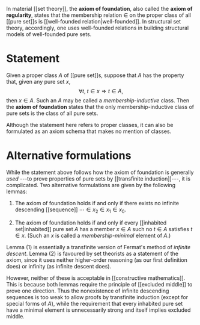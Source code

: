 In material [[set theory]], the __axiom of foundation__, also called the __axiom of regularity__, states that the membership relation $\in$ on the proper class of all [[pure set]]s is [[well-founded relation|well-founded]].  In structural set theory, accordingly, one uses well-founded relations in building structural models of well-founded pure sets.

# Statement #

Given a proper class $A$ of [[pure set]]s, suppose that $A$ has the property that, given any pure set $x$,
$$ \forall t,\; t \in x \Rightarrow t \in A ,$$
then $x \in A$.  Such an $A$ may be called a _membership-inductive_ class.  Then the __axiom of foundation__ states that the only membership-inductive class of pure sets is the class of all pure sets.

Although the statement here refers to proper classes, it can also be formulated as an axiom schema that makes no mention of classes.

# Alternative formulations #

While the statement above follows how the axiom of foundation is generally *used* ---to prove properties of pure sets by [[transfinite induction]]---, it is complicated.  Two alternative formulations are given by the following lemmas:

1. The axiom of foundation holds if and only if there exists no infinite descending [[sequence]] $\cdots \in x_2 \in x_1 \in x_0$.

1. The axiom of foundation holds if and only if every [[inhabited set|inhabited]] pure set $A$ has a member $x \in A$ such no $t \in A$ satisfies $t \in x$.  (Such an $x$ is called a _membership-minimal_ element of $A$.)

Lemma (1) is essentially a transfinite version of Fermat\'s method of _infinite descent_.  Lemma (2) is favoured by set theorists as a statement of the axiom, since it uses neither higher-order reasoning (as our first definition does) or infinity (as infinite descent does).

However, neither of these is acceptable in [[constructive mathematics]].  This is because both lemmas require the principle of [[excluded middle]] to prove one direction.  Thus the nonexistence of infinite descending sequences is too weak to allow proofs by transfinite induction (except for special forms of $A$), while the requirement that every inhabited pure set have a minimal element is unnecessarily strong and itself implies excluded middle.